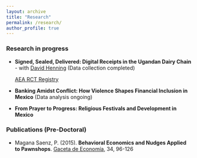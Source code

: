 ```yaml
---
layout: archive
title: "Research"
permalink: /research/
author_profile: true
---
```

<!-- Jump to:
- [Working papers](#working-papers)
- [Selected works in progress](#selected-works-in-progress)
- [Publications](#publications) -->


### Research in progress <a name="in-progress"></a>

- **Signed, Sealed, Delivered: Digital Receipts in the Ugandan Dairy Chain** - with [David Henning](https://djhenning.github.io/) (Data collection completed) 
	
	[AEA RCT Registry](https://www.socialscienceregistry.org/trials/14087)


- **Banking Amidst Conflict: How Violence Shapes Financial Inclusion in Mexico** (Data analysis ongoing)

- **From Prayer to Progress: Religious Festivals and Development in Mexico** 


### Publications (Pre-Doctoral) <a name="publications"></a>

- Magana Saenz, P. (2015). **Behavioral Economics and Nudges Applied to Pawnshops**. [Gaceta de Economía](http://gacetadeeconomia.itam.mx/docs/gaceta34.pdf), 34, 96-126
